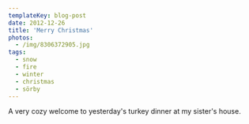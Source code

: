 ```yaml
---
templateKey: blog-post
date: 2012-12-26
title: 'Merry Christmas'
photos:
  - /img/8306372905.jpg
tags:
  - snow
  - fire
  - winter
  - christmas
  - sörby
---
```


A very cozy welcome to yesterday's turkey dinner at my sister's house.
